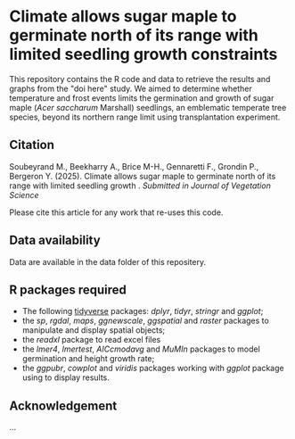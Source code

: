 # Climate allows sugar maple to germinate north of its range with limited seedling growth constraints

This repository contains the R code and data to retrieve the results and graphs from the "doi here" study. We aimed to determine whether temperature and frost events limits the germination and growth of sugar maple (_Acer saccharum_ Marshall) seedlings, an emblematic temperate tree species, beyond its northern range limit using transplantation experiment.

## Citation 

Soubeyrand M., Beekharry A., Brice M-H., Gennaretti F., Grondin P., Bergeron Y. (2025). Climate allows sugar maple to germinate north of its range with limited seedling growth . *Submitted in Journal of Vegetation Science*

Please cite this article for any work that re-uses this code.

## Data availability 

Data are available in the data folder of this repositery. 

## R packages required

- The following [tidyverse](https://www.tidyverse.org) packages: 
*dplyr*, *tidyr*, *stringr* and *ggplot*;
- the *sp*, *rgdal*, *maps*, *ggnewscale*, *ggspatial* and *raster* packages to manipulate and display spatial objects;
- the *readxl* package to read excel files
- the *lmer4*, *lmertest*, *AICcmodavg* and *MuMIn*  packages to model germination and height growth rate;
- the *ggpubr*, *cowplot* and *viridis* packages working with *ggplot* package using to display results. 

## Acknowledgement

...

